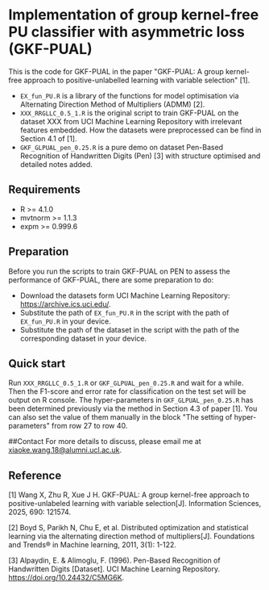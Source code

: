 # Implementation of group kernel-free PU classifier with asymmetric loss (GKF-PUAL)
This is the code for GKF-PUAL in the paper "GKF-PUAL: A group kernel-free approach to positive-unlabelled learning with variable selection" [1].

* ```EX_fun_PU.R``` is a library of the functions for model optimisation via Alternating Direction Method of Multipliers (ADMM) [2].
* ```XXX_RRGLLC_0.5_1.R``` is the original script to train GKF-PUAL on the dataset XXX from UCI Machine Learning Repository with irrelevant features embedded. How the datasets were preprocessed can be find in Section 4.1 of [1].
* ```GKF_GLPUAL_pen_0.25.R``` is a pure demo on dataset Pen-Based Recognition of Handwritten Digits (Pen) [3] with structure optimised and detailed notes added.

## Requirements
* R >= 4.1.0
* mvtnorm >= 1.1.3
* expm >= 0.999.6


## Preparation
Before you run the scripts to train GKF-PUAL on PEN to assess the performance of GKF-PUAL, there are some preparation to do:
* Download the datasets form UCI Machine Learning Repository: https://archive.ics.uci.edu/.
* Substitute the path of ```EX_fun_PU.R``` in the script with the path of ```EX_fun_PU.R``` in your device. 
* Substitute the path of the dataset in the script with the path of the corresponding dataset in your device. 


## Quick start
Run ```XXX_RRGLLC_0.5_1.R``` or ```GKF_GLPUAL_pen_0.25.R``` and wait for a while. Then the F1-score and error rate for classification on the test set will be output on R console. The hyper-parameters in ```GKF_GLPUAL_pen_0.25.R``` has been determined previously via the method in Section 4.3 of paper [1]. You can also set the value of them manually in the block "The setting of hyper-parameters" from row 27 to row 40.


##Contact
For more details to discuss, please email me at xiaoke.wang.18@alumni.ucl.ac.uk.

## Reference

[1] Wang X, Zhu R, Xue J H. GKF-PUAL: A group kernel-free approach to positive-unlabeled learning with variable selection[J]. Information Sciences, 2025, 690: 121574.

[2] Boyd S, Parikh N, Chu E, et al. Distributed optimization and statistical learning via the alternating direction method of multipliers[J]. Foundations and Trends® in Machine learning, 2011, 3(1): 1-122.

[3] Alpaydin, E. & Alimoglu, F. (1996). Pen-Based Recognition of Handwritten Digits [Dataset]. UCI Machine Learning Repository. https://doi.org/10.24432/C5MG6K.
